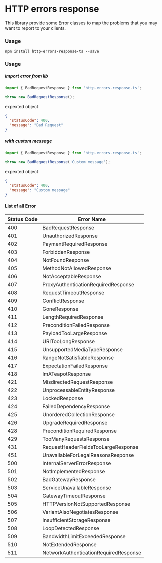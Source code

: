 # HTTP errors response

This library provide some Error classes to map the problems that you may want to report to your clients.

### Usage
```
npm install http-errors-response-ts --save
```

### Usage
##### import error from lib
```typescript
import { BadRequestResponse } from 'http-errors-response-ts';

throw new BadRequestResponse();
```
expexted object
```json
{
  "statusCode": 400,
  "message": "Bad Request"
}
```
##### with custom message
```typescript
import { BadRequestResponse } from 'http-errors-response-ts';

throw new BadRequestResponse('Custom message');
```

expexted object
```json
{
  "statusCode": 400,
  "message": "Custom message"
}
```

#### List of all Error

|Status Code|Error Name                   |
|-----------|-------------------------------------|
|400        |BadRequestResponse                   |
|401        |UnauthorizedResponse                 |
|402        |PaymentRequiredResponse              |
|403        |ForbiddenResponse                    |
|404        |NotFoundResponse                     |
|405        |MethodNotAllowedResponse             |
|406        |NotAcceptableResponse                |
|407        |ProxyAuthenticationRequiredResponse  |
|408        |RequestTimeoutResponse               |
|409        |ConflictResponse                     |
|410        |GoneResponse                         |
|411        |LengthRequiredResponse               |
|412        |PreconditionFailedResponse           |
|413        |PayloadTooLargeResponse              |
|414        |URITooLongResponse                   |
|415        |UnsupportedMediaTypeResponse         |
|416        |RangeNotSatisfiableResponse          |
|417        |ExpectationFailedResponse            |
|418        |ImATeapotResponse                    |
|421        |MisdirectedRequestResponse           |
|422        |UnprocessableEntityResponse          |
|423        |LockedResponse                       |
|424        |FailedDependencyResponse             |
|425        |UnorderedCollectionResponse          |
|426        |UpgradeRequiredResponse              |
|428        |PreconditionRequiredResponse         |
|429        |TooManyRequestsResponse              |
|431        |RequestHeaderFieldsTooLargeResponse  |
|451        |UnavailableForLegalReasonsResponse   |
|500        |InternalServerErrorResponse          |
|501        |NotImplementedResponse               |
|502        |BadGatewayResponse                   |
|503        |ServiceUnavailableResponse           |
|504        |GatewayTimeoutResponse               |
|505        |HTTPVersionNotSupportedResponse      |
|506        |VariantAlsoNegotiatesResponse        |
|507        |InsufficientStorageResponse          |
|508        |LoopDetectedResponse                 |
|509        |BandwidthLimitExceededResponse       |
|510        |NotExtendedResponse                  |
|511        |NetworkAuthenticationRequiredResponse|
